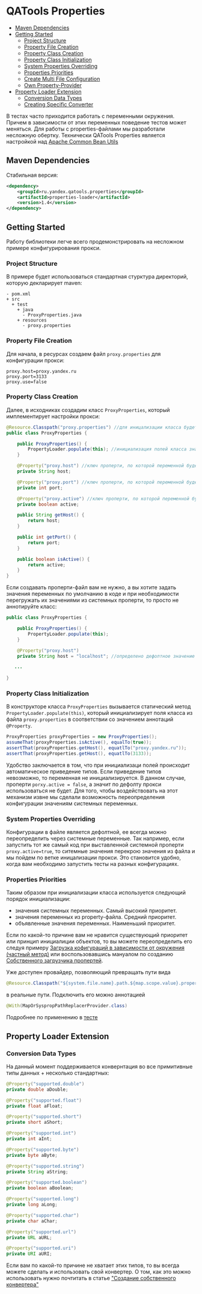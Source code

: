 # QATools Properties

* [Maven Dependencies](#maven-dependencies)
* [Getting Started](#getting-started)
    * [Project Structure](#project-structure)
    * [Property File Creation](#property-file-creation)
    * [Property Class Creation](#property-class-creation)
    * [Property Class Initialization](#property-class-initialiszation)
    * [System Properties Overriding](#system-properties-overriding)
    * [Properties Priorities](#properties-priority)
    * [Create Multi File Configuration][create-multi-file-configuration]
    * [Own Property-Provider][creation-custom-property-provider]
* [Property Loader Extension](#property-loader-extension)
    * [Conversion Data Types](#conversion-data-types)
    * [Creating Specific Converter][creation-custom-converter]

В тестах часто приходится работать с переменными окружения. Причем в зависимости от этих переменных поведение тестов
может меняться. Для работы с properties-файлами мы разработали несложную обертку.
Технически QATools Properties является настройкой над
[Apache Common Bean Utils](http://commons.apache.org/proper/commons-beanutils/)

## Maven Dependencies

Стабильная версия:
```xml
<dependency>
    <groupId>ru.yandex.qatools.properties</groupId>
    <artifactId>properties-loader</artifactId>
    <version>1.4</version>
</dependency>
```

## Getting Started

Работу библиотеки легче всего продемонстрировать на несложном примере конфигурирования прокси.

### Project Structure

В примере будет использоваться стандартная стурктура директорий, которую декларирует maven:

```
- pom.xml
+ src
  + test
    + java
      - ProxyProperties.java
    + resources
      - proxy.properties
```

### Property File Creation

Для начала, в ресурсах создаем файл `proxy.properties` для конфигурации прокси:

```properties
proxy.host=proxy.yandex.ru
proxy.port=3133
proxy.use=false
```

### Property Class Creation

Далее, в исходниках создадим класс `ProxyProperties`, который имплементирует настройки прокси:

```java
@Resource.Classpath("proxy.properties") //для иницализации класса будет использоваться файл proxy.poerties
public class ProxyProperties {

    public ProxyProperties() {
        PropertyLoader.populate(this); //инициализация полей класса значениями из файла
    }

    @Property("proxy.host") //ключ проперти, по которой переменной будет выставлено значение
    private String host;

    @Property("proxy.port") //ключ проперти, по которой переменной будет выставлено значение
    private int port;

    @Property("proxy.active") //ключ проперти, по которой переменной будет выставлено значение
    private boolean active;

    public String getHost() {
        return host;
    }

    public int getPort() {
        return port;
    }

    public boolean isActive() {
        return active;
    }
}
```

Если создавать проперти-файл вам не нужно, а вы хотите задать значения переменных по умолчанию в коде и при необходимости 
перегружать их значениями из системных проперти, то просто не аннотируйте класс:

```java
public class ProxyProperties {

    public ProxyProperties() {
        PropertyLoader.populate(this);
    }

    @Property("proxy.host")
    private String host = "localhost"; //определено дефолтное значение <localhost>

   ...
   
}
```

### Property Class Initialization

В конструкторе класса `ProxyProperties` вызывается статический метод `PropertyLoader.populate(this)`, 
который инициализирует поля класса из файла `proxy.properties` 
в соответствии со значением аннотаций `@Property`.

```java
ProxyProperties proxyProperties = new ProxyProperties();
assumeThat(proxyProperties.isActive(), equalTo(true));
assertThat(proxyProperties.getHost(), equatlTo("proxy.yandex.ru"));
assertThat(proxyProperties.getHost(), equatlTo(3133));
```

Удобство заключается в том, что при инициализаци полей происходит автоматическое приведение типов. 
Если приведение типов невозможно, то переменная не инициализируется. 
В данном случае, проперти `porxy.active = false`, а значит по дефолту прокси использоваться не будет. 
Для того, чтобы воздействовать на этот механизм извне мы сделали возможность переопределения 
конфигурации значениям системных переменных. 

### System Properties Overriding

Конфигурации в файле является дефолтной, ее всегда можно переопределить через системные переменные. 
Так например, если запустить тот же самый код при выставленной системной проперти `proxy.active=true`, 
то ситемные значения перекрою значения из файла и мы пойдем по ветке иницализации прокси. 
Это становится удобно, когда вам необходимо запустить тесты на разных конфигурациях. 

### Properties Priorities

Таким образом при инициализации класса используется следующий порядок инициализации:
- значения системных переменных. Самый высокий приоритет.
- значения переменных из property-файла. Средний приоритет.
- объявленные значения переменных. Наименьший приоритет.

Если по какой-то причине вам не нравится существующий приоритет или принцип инициалиции объектов, 
то вы можете переопределить его следуя примеру [Загрузка кофигураций в зависимости от окружения (частный метод)][create-multi-file-configuration]
или воспользовавшись мануалом по созданию [Cобственного загрузчика пропертей][creation-custom-property-provider].

Уже доступен провайдер, позволяющий превращать пути вида
```java
@Resource.Classpath("${system.file.name}.path.${map.scope.value}.properties")
```
в реальные пути. Подключить его можно аннотацией

```java
@With(MapOrSyspropPathReplacerProvider.class)
```
Подробнее по применению в [тесте][custom-provider-test]


## Property Loader Extension

### Conversion Data Types

На данный момент поддерживается конвернтация во все примитивные типы данных + несколько стандартных:

```java
@Property("supported.double")
private double aDouble;

@Property("supported.float")
private float aFloat;

@Property("supported.short")
private short aShort;

@Property("supported.int")
private int aInt;

@Property("supported.byte")
private byte aByte;

@Property("supported.string")
private String aString;

@Property("supported.boolean")
private boolean aBoolean;

@Property("supported.long")
private long aLong;

@Property("supported.char")
private char aChar;

@Property("supported.url")
private URL aURL;

@Property("supported.uri")
private URI aURI;

```

Если вам по какой-то причине не хватает этих типов, то вы всегда можете сделать и использовать свой конвертер.
О том, как это можно использовать нужно почтитать в статье
["Создание собственного конвертера"][creation-custom-converter]

[custom-provider-test]: https://github.com/yandex-qatools/properties/blob/master/properties-loader/src/test/java/ru/yandex/qatools/properties/CustomPropertyProviderTest.java
[creation-custom-converter]: https://github.com/yandex-qatools/properties/blob/master/properties-loader/src/site/creation-custom-converter.ru.md
[create-multi-file-configuration]: https://github.com/yandex-qatools/properties/blob/master/properties-loader/src/site/create-multi-file-configuration.ru.md
[creation-custom-property-provider]: https://github.com/yandex-qatools/properties/blob/master/properties-loader/src/site/creation-custom-property-provider.ru.md
